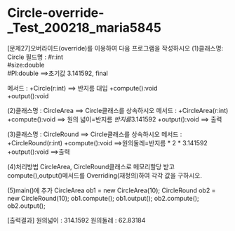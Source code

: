 # Circle-override-_Test_200218_maria5845

[문제27]오버라이드(override)를 이용하여 다음 프로그램을 작성하시오
(1)클래스명: Circle
   필드명  : #r:int        
           #size:double     
           #PI:double       ==>초기값 3.141592, final


   메서드  : +Circle(r:int)   ==> 반지름 대입
           +compute():void       
           +output():void 

(2)클래스명 :  CircleArea     ==> Circle클래스를 상속하시오
   메서드   :  +CircleArea(r:int)
             +compute():void      ==> 원의 넓이=반지름 *반지름*3.141592
             +output():void         ==> 출력      
       
(3)클래스명 :  CircleRound    ==> Circle클래스를 상속하시오
   메서드    :  +CircleRound(r:int)
              +compute():void      ==>원의둘레=반지름 * 2 * 3.141592
              +output():void       ==>출력

(4)처리방법
   CircleArea, CircleRound클래스로 메모리할당 받고
   compute(),output()메서드를  Overriding(재정의)하여 각각 값을 구하시오.

(5)main()에 추가
   CircleArea   ob1 = new CircleArea(10);
   CircleRound  ob2 = new CircleRound(10);
   ob1.compute();
   ob1.output();
   ob2.compute();
   ob2.output();

[출력결과]
원의넓이 : 314.1592
원의둘레 : 62.83184

